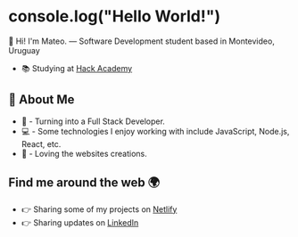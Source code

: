 # console.log("Hello World!")

👋 Hi! I'm Mateo. — Software Development student based in Montevideo, Uruguay

- 📚 Studying at [Hack Academy](https://ha.dev/)


## 🚀 About Me
- 💪 - Turning into a Full Stack Developer.
- 💻 - Some technologies I enjoy working with include JavaScript, Node.js, React, etc.
- 🎨 - Loving the websites creations.

## Find me around the web 🌍
- 👉 Sharing some of my projects on [Netlify](https://app.netlify.com/teams/mateogomez1718/sites)
- 👉 Sharing updates on [LinkedIn](https://www.linkedin.com/in/mateo-g%C3%B3mez-7a40b722b/)

